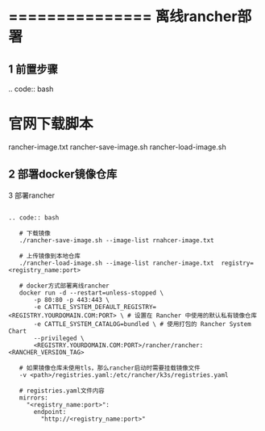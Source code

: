 ===============
离线rancher部署
===============

1 前置步骤
----------

.. code:: bash

   # 官网下载脚本
   rancher-image.txt
   rancher-save-image.sh
   rancher-load-image.sh

2 部署docker镜像仓库
--------------------

3 部署rancher
~~~~~~~~~~~~~

.. code:: bash

   # 下载镜像
   ./rancher-save-image.sh --image-list rnahcer-image.txt

   # 上传镜像到本地仓库
   ./rancher-load-image.sh --image-list rancher-image.txt  registry=<registry_name:port>

   # docker方式部署离线rancher
   docker run -d --restart=unless-stopped \
       -p 80:80 -p 443:443 \
       -e CATTLE_SYSTEM_DEFAULT_REGISTRY=<REGISTRY.YOURDOMAIN.COM:PORT> \ # 设置在 Rancher 中使用的默认私有镜像仓库
       -e CATTLE_SYSTEM_CATALOG=bundled \ # 使用打包的 Rancher System Chart
       --privileged \
       <REGISTRY.YOURDOMAIN.COM:PORT>/rancher/rancher:<RANCHER_VERSION_TAG>
       
   # 如果镜像仓库未使用tls，那么rancher启动时需要挂载镜像文件
   -v <path>/registries.yaml:/etc/rancher/k3s/registries.yaml

   # registries.yaml文件内容
   mirrors:
     "<registry_name:port>":
       endpoint:
         "http://<registry_name:port>"
